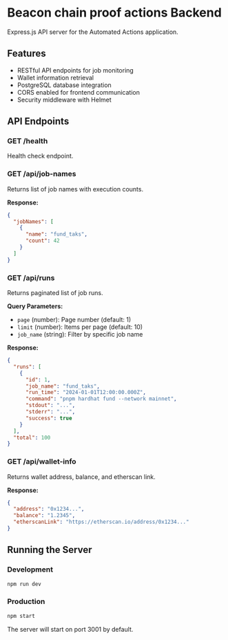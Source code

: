 # Beacon chain proof actions Backend

Express.js API server for the Automated Actions application.

## Features

- RESTful API endpoints for job monitoring
- Wallet information retrieval
- PostgreSQL database integration
- CORS enabled for frontend communication
- Security middleware with Helmet

## API Endpoints

### GET /health
Health check endpoint.

### GET /api/job-names
Returns list of job names with execution counts.

**Response:**
```json
{
  "jobNames": [
    {
      "name": "fund_taks",
      "count": 42
    }
  ]
}
```

### GET /api/runs
Returns paginated list of job runs.

**Query Parameters:**
- `page` (number): Page number (default: 1)
- `limit` (number): Items per page (default: 10)
- `job_name` (string): Filter by specific job name

**Response:**
```json
{
  "runs": [
    {
      "id": 1,
      "job_name": "fund_taks",
      "run_time": "2024-01-01T12:00:00.000Z",
      "command": "pnpm hardhat fund --network mainnet",
      "stdout": "...",
      "stderr": "...",
      "success": true
    }
  ],
  "total": 100
}
```

### GET /api/wallet-info
Returns wallet address, balance, and etherscan link.

**Response:**
```json
{
  "address": "0x1234...",
  "balance": "1.2345",
  "etherscanLink": "https://etherscan.io/address/0x1234..."
}
```

## Running the Server

### Development
```bash
npm run dev
```

### Production
```bash
npm start
```

The server will start on port 3001 by default.
